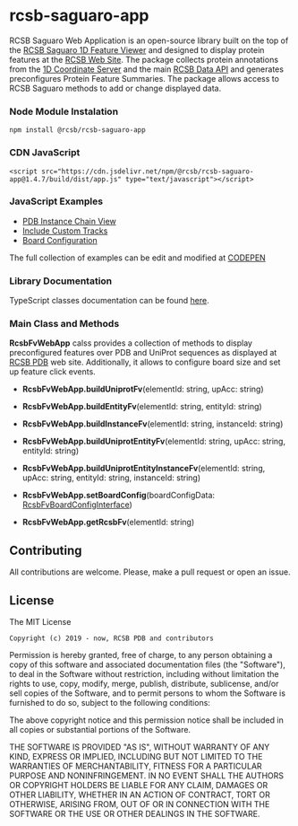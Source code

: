 # rcsb-saguaro-app

RCSB Saguaro Web Application is an open-source library built on the top of the [RCSB Saguaro 1D Feature Viewer](https://rcsb.github.io/rcsb-saguaro)
and designed to display protein features at the [RCSB Web Site](https://www.rcsb.org). The package collects protein annotations from the 
[1D Coordinate Server](https://1d-coordinates.rcsb.org) and the main [RCSB Data API](https://data.rcsb.org) and generates preconfigures Protein 
Feature Summaries. The package allows access to RCSB Saguaro methods to add or change displayed data. 

<!---
<div id="pfvSelect" ></div>  
<div id="pfv" ></div>
<script type="text/javascript" src="https://cdn.jsdelivr.net/npm/@rcsb/rcsb-saguaro-app@1.4.7/build/dist/app.js"></script>
<script type="text/javascript">
RcsbFvWebApp.setBoardConfig({
    trackWidth:540,
    rowTitleWidth:170
});
RcsbFvWebApp.buildInstanceFv("pfv", "4Z35.A");
</script>
--->

### Node Module Instalation
`npm install @rcsb/rcsb-saguaro-app`

### CDN JavaScript
`<script src="https://cdn.jsdelivr.net/npm/@rcsb/rcsb-saguaro-app@1.4.7/build/dist/app.js" type="text/javascript"></script>`

### JavaScript Examples
* [PDB Instance Chain View](https://rcsb.github.io/rcsb-saguaro-app/examples/instance.html)
* [Include Custom Tracks](https://rcsb.github.io/rcsb-saguaro-app/examples/add_new_tracks.html)
* [Board Configuration](https://rcsb.github.io/rcsb-saguaro-app/examples/board_configuration.html)

The full collection of examples can be edit and modified at [CODEPEN](https://codepen.io/collection/XjrBRP?grid_type=list)

### Library Documentation
TypeScript classes documentation can be found [here](https://rcsb.github.io/rcsb-saguaro-app/globals.html).

### Main Class and Methods
**RcsbFvWebApp** calss provides a collection of methods to display preconfigured features over PDB and UniProt sequences 
as displayed at [RCSB PDB](https://www.rcsb.org) web site. Additionally, it allows to configure board size and set up feature 
click events. 

- **RcsbFvWebApp.buildUniprotFv**(elementId: string, upAcc: string)
- **RcsbFvWebApp.buildEntityFv**(elementId: string, entityId: string)
- **RcsbFvWebApp.buildInstanceFv**(elementId: string, instanceId: string)
- **RcsbFvWebApp.buildUniprotEntityFv**(elementId: string, upAcc: string, entityId: string)
- **RcsbFvWebApp.buildUniprotEntityInstanceFv**(elementId: string, upAcc: string, entityId: string, instanceId: string)

- **RcsbFvWebApp.setBoardConfig**(boardConfigData: [RcsbFvBoardConfigInterface](https://rcsb.github.io/rcsb-saguaro/interfaces/rcsbfvboardconfiginterface.html))
- **RcsbFvWebApp.getRcsbFv**(elementId: string)

Contributing
---
All contributions are welcome. Please, make a pull request or open an issue.

License
---

The MIT License

    Copyright (c) 2019 - now, RCSB PDB and contributors

Permission is hereby granted, free of charge, to any person obtaining a copy
of this software and associated documentation files (the "Software"), to deal
in the Software without restriction, including without limitation the rights
to use, copy, modify, merge, publish, distribute, sublicense, and/or sell
copies of the Software, and to permit persons to whom the Software is
furnished to do so, subject to the following conditions:

The above copyright notice and this permission notice shall be included in
all copies or substantial portions of the Software.

THE SOFTWARE IS PROVIDED "AS IS", WITHOUT WARRANTY OF ANY KIND, EXPRESS OR
IMPLIED, INCLUDING BUT NOT LIMITED TO THE WARRANTIES OF MERCHANTABILITY,
FITNESS FOR A PARTICULAR PURPOSE AND NONINFRINGEMENT. IN NO EVENT SHALL THE
AUTHORS OR COPYRIGHT HOLDERS BE LIABLE FOR ANY CLAIM, DAMAGES OR OTHER
LIABILITY, WHETHER IN AN ACTION OF CONTRACT, TORT OR OTHERWISE, ARISING FROM,
OUT OF OR IN CONNECTION WITH THE SOFTWARE OR THE USE OR OTHER DEALINGS IN
THE SOFTWARE.
